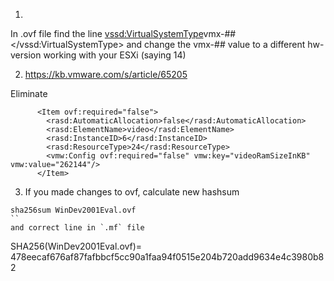 1)
In .ovf file find the line <vssd:VirtualSystemType>vmx-##</vssd:VirtualSystemType> and change the vmx-## value
to a different hw-version working with your ESXi (saying 14)

2)  https://kb.vmware.com/s/article/65205

Eliminate

```
      <Item ovf:required="false">
        <rasd:AutomaticAllocation>false</rasd:AutomaticAllocation>
        <rasd:ElementName>video</rasd:ElementName>
        <rasd:InstanceID>6</rasd:InstanceID>
        <rasd:ResourceType>24</rasd:ResourceType>
        <vmw:Config ovf:required="false" vmw:key="videoRamSizeInKB" vmw:value="262144"/>
      </Item>
```

3) If you made changes to ovf, calculate new hashsum

```
sha256sum WinDev2001Eval.ovf
``
and correct line in `.mf` file

```
SHA256(WinDev2001Eval.ovf)= 478eecaf676af87fafbbcf5cc90a1faa94f0515e204b720add9634e4c3980b82
```
